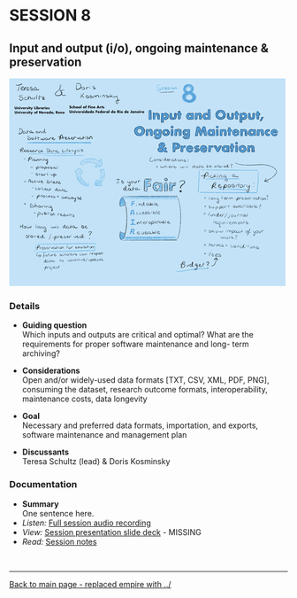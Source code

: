 # SESSION 8
## Input and output (i/o), ongoing maintenance & preservation
![graphic recording session 8](../images/graphic-recording-session8.png)

### Details
- **Guiding question**  
  Which inputs and outputs are critical and optimal? What are the requirements for proper software maintenance and long- term archiving?  

-	**Considerations**  
  Open and/or widely-used data formats [TXT, CSV, XML, PDF, PNG], consuming the dataset, research outcome formats, interoperability, maintenance costs, data longevity  

-	**Goal**  
  Necessary and preferred data formats, importation, and exports, software maintenance and management plan  

-	**Discussants**  
  Teresa Schultz (lead) & Doris Kosminsky  


### Documentation  
- **Summary**  
  One sentence here.
- *Listen:* [Full session audio recording](audio/session8.MP3)   
- *View:* [Session presentation slide deck](link) - MISSING  
- *Read:* [Session notes](https://docs.google.com/document/d/196V79SznVOMz-1G63dCI5LCIg0iVKNmMWCP2aSaxHw0/edit?usp=sharing)


&nbsp;

------------------------------

[Back to main page - replaced empire with ../](../)
